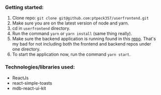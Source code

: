 ### Getting started:
1. Clone repo: `git clone git@github.com:ptpeck357/userfrontend.git`
2. Make sure you are on the latest version of node and yarn.
3. cd in `userfrontend` directory.
4. Run the command `yarn` or `yarn install` (same thing really).
5. Make sure the backend application is running found in this [repo](https://github.com/ptpeck357/SprintBoot). That's my bad for not including both the frontend and backend repos under one directory.
6. To start the application now, run the command `yarn start`.

### Technologies/libraries used:
* ReactJs
* react-simple-toasts
* mdb-react-ui-kit